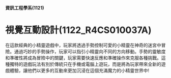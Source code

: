 #### 資訊工程學系(1121)
# 視覺互動設計(1122_R4CS010037A)

在這款經典的小精靈遊戲中，玩家將透過手勢控制可愛的小精靈在神奇的迷宮中冒險。通過巧妙的手勢操作，玩家可以指引小精靈向不同的方向移動。手勢的靈敏度和準確性將成為冒險中的關鍵，玩家需要快速反應和準確操作來克服各種挑戰。這種獨特的遊戲玩法有別於傳統只在手機或電腦上遊玩，而是將為玩家帶來全新的遊戲體驗，讓他們以更多的互動來更加沉浸在這個充滿魔力的小精靈世界中!




